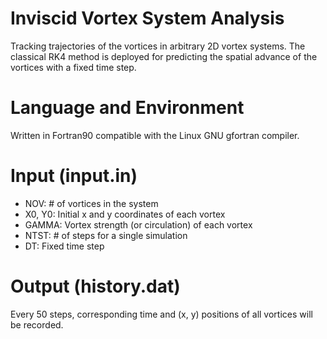 # Inviscid Vortex System Analysis
Tracking trajectories of the vortices in arbitrary 2D vortex systems. The classical RK4 method is deployed for predicting the spatial advance of the vortices with a fixed time step.

# Language and Environment
Written in Fortran90 compatible with the Linux GNU gfortran compiler.

# Input (input.in)
  - NOV: # of vortices in the system
  - X0, Y0: Initial x and y coordinates of each vortex
  - GAMMA: Vortex strength (or circulation) of each vortex
  - NTST: # of steps for a single simulation
  - DT: Fixed time step
  
# Output (history.dat)
Every 50 steps, corresponding time and (x, y) positions of all vortices will be recorded.
